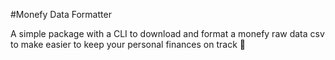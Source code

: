 #Monefy Data Formatter

A simple package with a CLI to download and format a monefy raw data csv to make easier
to keep your personal finances on track :rocket:
